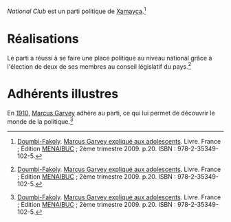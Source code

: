<!-- TITLE: National Club -->
<!-- SUBTITLE: Présentation du parti National Club -->

*National Club* est un parti politique de [Xamayca](/geographie/ile/caraibes/midi/xamayca).[^1]

# Réalisations
Le parti a réussi à se faire une place politique au niveau national grâce à l'élection de deux de ses membres au conseil législatif du pays.[^1]

# Adhérents illustres
En [1910](/histoire/date/calendrier-gregorien/par-annee/1910), [Marcus Garvey](/personnalite/homme/polymathe/caraibes/midi/colonie/xamayca/marcus-gavey) adhère au parti, ce qui lui permet de découvrir le monde de la politique.[^1]


[^1]: [Doumbi-Fakoly](/personnalite/homme/guerrier/afrique/nord-ouest/empire/mali/fakoli-manden). [Marcus Garvey expliqué aux adolescents](/ouvrage/documentaire/marcus-garvey-explique-aux-adolescents). Livre. France ; Édition [MENAIBUC](/organisme/editeur/menaibuc) ; 2ème trimestre 2009. p.20. ISBN : 978-2-35349-102-5. 